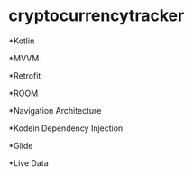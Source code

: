 # cryptocurrencytracker


*Kotlin

*MVVM

*Retrofit

*ROOM

*Navigation Architecture

*Kodein Dependency Injection

*Glide

*Live Data



